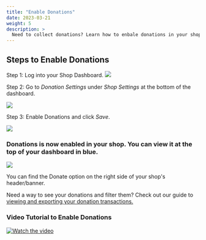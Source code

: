 ```yaml
---
title: "Enable Donations"
date: 2023-03-21
weight: 5
description: >
  Need to collect donations? Learn how to enbale donations in your shop.
---
```


## Steps to Enable Donations

Step 1: Log into your Shop Dashboard.
![](https://subscribie.co.uk/p/wp-content/uploads/2023/03/Screenshot-2023-03-21-192142-1024x472.png)

Step 2: Go to *Donation Settings* under *Shop Settings* at the bottom of the dashboard.

![](https://subscribie.co.uk/p/wp-content/uploads/2023/03/Screenshot-2023-03-21-192328-1024x435.png)

Step 3: Enable Donations and click *Save*.

![](https://subscribie.co.uk/p/wp-content/uploads/2023/03/Screenshot-2023-03-21-192419-1024x475.png)

### Donations is now enabled in your shop. You can view it at the top of your dashboard in blue.

![](https://subscribie.co.uk/p/wp-content/uploads/2023/03/Screenshot-2023-03-21-192647-1024x448.png)

You can find the Donate option on the right side of your shop's header/banner.

Need a way to see your donations and filter them? Check out our guide to [viewing and exporting your donation transactions.](https://docs.subscribie.co.uk/docs/tasks/view-and-export-transactions-and-donations/)

### Video Tutorial to Enable Donations

[![Watch the video](https://github.com/Subscribie/subscribie/assets/30567984/cbe68cbd-cacc-46b4-90ce-0c7aa634333d)](https://youtu.be/NaVN0LAysdU)